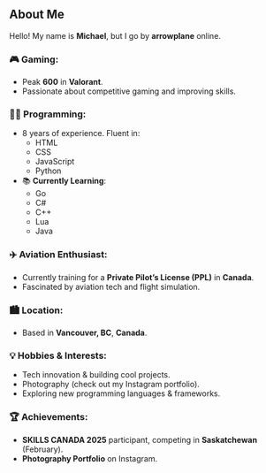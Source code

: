 ## About Me

Hello! My name is **Michael**, but I go by **arrowplane** online.

### 🎮 **Gaming**:
- Peak **600** in **Valorant**.
- Passionate about competitive gaming and improving skills.

### 👨‍💻 **Programming**:
- 8 years of experience. Fluent in:
  - HTML
  - CSS
  - JavaScript
  - Python
- 📚 **Currently Learning**:
  - Go
  - C#
  - C++
  - Lua
  - Java

### ✈️ **Aviation Enthusiast**:
- Currently training for a **Private Pilot’s License (PPL)** in **Canada**.
- Fascinated by aviation tech and flight simulation.

### 🏙️ **Location**:
- Based in **Vancouver, BC**, **Canada**.

### 💡 **Hobbies & Interests**:
- Tech innovation & building cool projects.
- Photography (check out my Instagram portfolio).
- Exploring new programming languages & frameworks.

### 🏆 **Achievements**:
- **SKILLS CANADA 2025** participant, competing in **Saskatchewan** (February).
- **Photography Portfolio** on Instagram.

